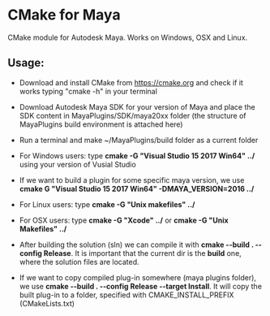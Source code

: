 # CMake for Maya

CMake module for Autodesk Maya. Works on Windows, OSX and Linux.

## Usage:
 - Download and install CMake from https://cmake.org and check if it works typing "cmake -h" in your terminal
 - Download Autodesk Maya SDK for your version of Maya and place the SDK content in MayaPlugins/SDK/maya20xx folder (the structure of MayaPlugins build environment is attached here)
 - Run a terminal and make ~/MayaPlugins/build folder as a current folder

- For Windows users: type **cmake -G "Visual Studio 15 2017 Win64" ../** using your version of Vusial Studio
- If we want to build a plugin for some specific maya version, we use **cmake G "Visual Studio 15 2017 Win64" -DMAYA_VERSION=2016 ../**
- For Linux users: type **cmake -G "Unix makefiles" ../**
- For OSX users: type **cmake -G "Xcode" ../** or **cmake -G "Unix Makefiles" ../**

- After building the solution (sln) we can compile it with **cmake --build . --config Release**. It is important that the current dir is the **build** one, where the solution files are located.
- If we want to copy compiled plug-in somewhere (maya plugins folder), we use **cmake --build . --config Release --target Install**. It will copy the built plug-in to a folder, specified with CMAKE_INSTALL_PREFIX (CMakeLists.txt)

